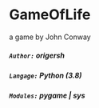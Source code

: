 # GameOfLife
a game by John Conway

##### `Author:` origersh
##### `Langage:` Python (3.8)
##### `Modules:` pygame | sys
